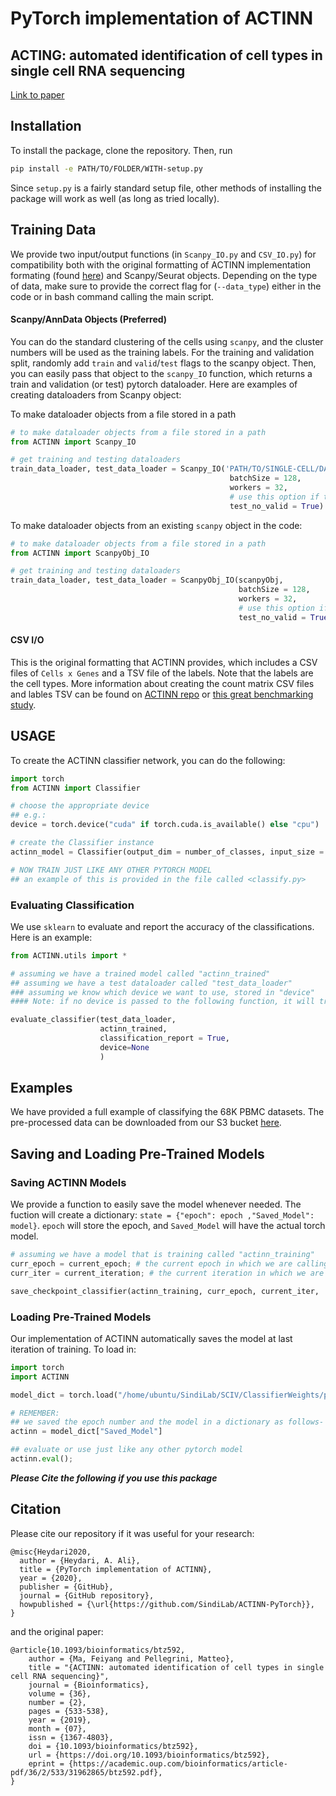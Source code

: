 # PyTorch implementation of ACTINN

## ACTING: automated identification of cell types in single cell RNA sequencing 
[Link to paper](https://academic.oup.com/bioinformatics/article-abstract/36/2/533/5540320?redirectedFrom=fulltext)

## Installation
To install the package, clone the repository. Then, run 

````bash
pip install -e PATH/TO/FOLDER/WITH-setup.py
````
Since `setup.py` is a fairly standard setup file, other methods of installing the package will work as well (as long as tried locally). 

## Training Data

We provide two input/output functions (in `Scanpy_IO.py` and `CSV_IO.py`) for compatibility both with the original formatting of ACTINN implementation formating (found [here](https://github.com/mafeiyang/ACTINN)) and Scanpy/Seurat objects. Depending on the type of data, make sure to provide the correct flag for (`--data_type`) either in the code or in bash command calling the main script.

#### Scanpy/AnnData Objects (Preferred)

You can do the standard clustering of the cells using `scanpy`, and the cluster numbers will be used as the training labels. For the training and validation split, randomly add `train` and `valid`/`test` flags to the scanpy object. Then, you can easily pass that object to the `scanpy_IO` function, which returns a train and validation (or test) pytorch dataloader. Here are examples of creating dataloaders from Scanpy object:

To make dataloader objects from a file stored in a path

````python
# to make dataloader objects from a file stored in a path 
from ACTINN import Scanpy_IO

# get training and testing dataloaders
train_data_loader, test_data_loader = Scanpy_IO('PATH/TO/SINGLE-CELL/DATA/file.h5ad',
                                                 batchSize = 128, 
                                                 workers = 32,
                                                 # use this option if there are 'test' samples but not validation
                                                 test_no_valid = True)
````

To make dataloader objects from an existing `scanpy` object in the code:

````python
# to make dataloader objects from a file stored in a path 
from ACTINN import ScanpyObj_IO

# get training and testing dataloaders
train_data_loader, test_data_loader = ScanpyObj_IO(scanpyObj,
                                                   batchSize = 128, 
                                                   workers = 32,
                                                   # use this option if there are 'test' samples but not validation
                                                   test_no_valid = True)
````

#### CSV I/O 

This is the original formatting that ACTINN provides, which includes a CSV files of `Cells x Genes` and a TSV file of the labels. Note that the labels are the cell types. More information about creating the count matrix CSV files and lables TSV can be found on [ACTINN repo](https://github.com/mafeiyang/ACTINN) or [this great benchmarking study](https://github.com/tabdelaal/scRNAseq_Benchmark).


## USAGE
To create the ACTINN classifier network, you can do the following:
````python
import torch
from ACTINN import Classifier

# choose the appropriate device
## e.g.:
device = torch.device("cuda" if torch.cuda.is_available() else "cpu")

# create the Classifier instance
actinn_model = Classifier(output_dim = number_of_classes, input_size = inp_size).to(device)

# NOW TRAIN JUST LIKE ANY OTHER PYTORCH MODEL
## an example of this is provided in the file called <classify.py> 

````

### Evaluating Classification
We use `sklearn` to evaluate and report the accuracy of the classifications. Here is an example:
````python
from ACTINN.utils import *

# assuming we have a trained model called "actinn_trained"
## assuming we have a test dataloader called "test_data_loader"
### assuming we know which device we want to use, stored in "device"
#### Note: if no device is passed to the following function, it will try to use CUDA if available

evaluate_classifier(test_data_loader, 
                    actinn_trained,
                    classification_report = True,
                    device=None
                    )
````

## Examples
We have provided a full example of classifying the 68K PBMC datasets. The pre-processed data can be downloaded from our S3 bucket [here]().

## Saving and Loading Pre-Trained Models

### Saving ACTINN Models
We provide a function to easily save the model whenever needed. The fuction will create a dictionary: `state = {"epoch": epoch ,"Saved_Model": model}`. `epoch` will store the epoch, and `Saved_Model` will have the actual torch model.
````python
# assuming we have a model that is training called "actinn_training"
curr_epoch = current_epoch; # the current epoch in which we are calling this fucntion
curr_iter = current_iteration; # the current iteration in which we are calling this fucntion

save_checkpoint_classifier(actinn_training, curr_epoch, current_iter, 'SOME-PREFIX IF YOU WANT')
````

### Loading Pre-Trained Models
Our implementation of ACTINN automatically saves the model at last iteration of training. To load in:
````python
import torch 
import ACTINN

model_dict = torch.load("/home/ubuntu/SindiLab/SCIV/ClassifierWeights/pbmc-model_epoch_10_iter_0.pth")

# REMEMBER: 
## we saved the epoch number and the model in a dictionary as follows- > state = {"epoch": epoch ,"Saved_Model": model}
actinn = model_dict["Saved_Model"]

## evaluate or use just like any other pytorch model
actinn.eval();
````

***Please Cite the following if you use this package***

## Citation

Please cite our repository if it was useful for your research:

```
@misc{Heydari2020,
  author = {Heydari, A. Ali},
  title = {PyTorch implementation of ACTINN},
  year = {2020},
  publisher = {GitHub},
  journal = {GitHub repository},
  howpublished = {\url{https://github.com/SindiLab/ACTINN-PyTorch}},
}
```

and the original paper:

```
@article{10.1093/bioinformatics/btz592,
    author = {Ma, Feiyang and Pellegrini, Matteo},
    title = "{ACTINN: automated identification of cell types in single cell RNA sequencing}",
    journal = {Bioinformatics},
    volume = {36},
    number = {2},
    pages = {533-538},
    year = {2019},
    month = {07},
    issn = {1367-4803},
    doi = {10.1093/bioinformatics/btz592},
    url = {https://doi.org/10.1093/bioinformatics/btz592},
    eprint = {https://academic.oup.com/bioinformatics/article-pdf/36/2/533/31962865/btz592.pdf},
}
```


